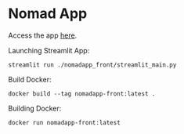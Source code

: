 # Nomad App

Access the app [here](https://nomadapp-akukb5qdcq-ew.a.run.app/).

Launching Streamlit App:

```
streamlit run ./nomadapp_front/streamlit_main.py
```

Build Docker:
```
docker build --tag nomadapp-front:latest .
```

Building Docker:
```
docker run nomadapp-front:latest
```
